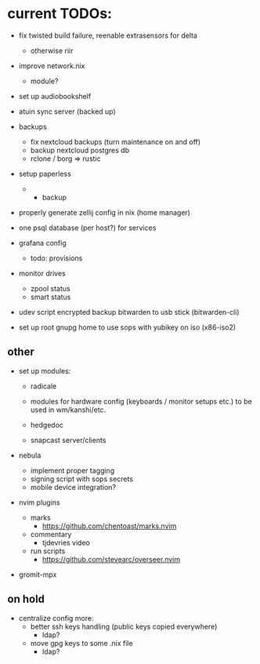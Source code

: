 # current TODOs:

- fix twisted build failure, reenable extrasensors for delta
    - otherwise riir

- improve network.nix
    - module?

- set up audiobookshelf
- atuin sync server (backed up)

- backups
    - fix nextcloud backups (turn maintenance on and off)
    - backup nextcloud postgres db
    - rclone / borg => rustic


- setup paperless
    - + backup

- properly generate zellij config in nix (home manager)

- one psql database (per host?) for services

- grafana config
    - todo: provisions

- monitor drives
    - zpool status
    - smart status

- udev script encrypted backup bitwarden to usb stick (bitwarden-cli)
- set up root gnupg home to use sops with yubikey on iso (x86-iso2)

## other

- set up modules:
    - radicale

    - modules for hardware config (keyboards / monitor setups etc.) to be used in wm/kanshi/etc.

    - hedgedoc
    - snapcast server/clients

- nebula
    - implement proper tagging
    - signing script with sops secrets
    - mobile device integration?

- nvim plugins
    - marks
        - https://github.com/chentoast/marks.nvim
    - commentary
        - tjdevries video
    - run scripts
        - https://github.com/stevearc/overseer.nvim

- gromit-mpx

## on hold

- centralize config more:
    - better ssh keys handling (public keys copied everywhere)
        - ldap?
    - move gpg keys to some .nix file
        - ldap?
